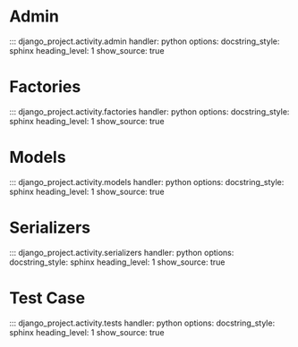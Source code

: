 # Admin

::: django_project.activity.admin
    handler: python
    options:
        docstring_style: sphinx
        heading_level: 1
        show_source: true


# Factories

::: django_project.activity.factories
    handler: python
    options:
        docstring_style: sphinx
        heading_level: 1
        show_source: true

# Models

::: django_project.activity.models
    handler: python
    options:
        docstring_style: sphinx
        heading_level: 1
        show_source: true


# Serializers

::: django_project.activity.serializers
    handler: python
    options:
        docstring_style: sphinx
        heading_level: 1
        show_source: true


# Test Case

::: django_project.activity.tests
    handler: python
    options:
        docstring_style: sphinx
        heading_level: 1
        show_source: true




